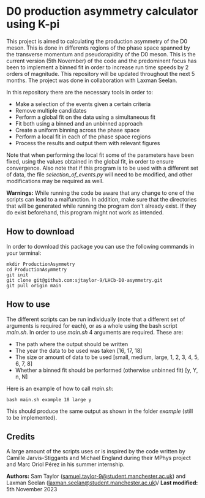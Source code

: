 # D0 production asymmetry calculator using K-pi
This project is aimed to calculating the production asymmetry of the D0 meson. This is done in differents regions of the phase space spanned by the transverse momentum and pseudorapidity of the D0 meson. This is the current version (5th November) of the code and the predominent focus has been to implement a binned fit in order to increase run time speeds by 2 orders of magnitude. This repository will be updated throughout the next 5 months. The project was done in collaboration with Laxman Seelan.

In this repository there are the necessary tools in order to:
 - Make a selection of the events given a certain criteria
 - Remove multiple candidates
 - Perform a global fit on the data using a simultaneous fit
 - Fit both using a binned and an unbinned approach
 - Create a uniform binning across the phase space
 - Perform a local fit in each of the phase space regions
 - Process the results and output them with relevant figures

Note that when performing the local fit some of the parameters have been fixed, using the values obtained in the global fit, in order to ensure convergence. Also note that if this program is to be used with a different set of data, the file *selection_of_events.py* will need to be modified, and other modifications may be required as well.

**Warnings:**
While running the code be aware that any change to one of the scripts can lead to a malfunction. In addition, make sure that the directories that will be generated while running the program don't already exist. If they do exist beforehand, this program might not work as intended.

## How to download
In order to download this package you can use the following commands in your terminal:
```
mkdir ProductionAsymmetry
cd ProductionAsymmetry
git init
git clone git@github.com:sjtaylor-9/LHCb-D0-asymmetry.git
git pull origin main
```

## How to use
The different scripts can be run individually (note that a different set of arguments is required for each), or as a whole using the bash script *main.sh*.
In order to use *main.sh* 4 arguments are required. These are:
- The path where the output should be written
- The year the data to be used was taken [16, 17, 18]
- The size or amount of data to be used [small, medium, large, 1, 2, 3, 4, 5, 6, 7, 8]
- Whether a binned fit should be performed (otherwise unbinned fit) [y, Y, n, N]

Here is an example of how to call *main.sh*:
```
bash main.sh example 18 large y
```
This should produce the same output as shown in the folder *example* (still to be implemented).
## Credits
A large amount of the scripts uses or is inspired by the code written by Camille Jarvis-Stiggants and Michael England during their MPhys project and Marc Oriol Pérez in his summer internship.


**Authors:** Sam Taylor (samuel.taylor-9@student.manchester.ac.uk) and Laxman Seelan (laxman.seelan@student.manchester.ac.uk)/ **Last modified:** 5th November 2023
